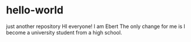 # hello-world
just another repository
HI everyone!
I am Ebert
The only change for me is I become a university student from a high school.
